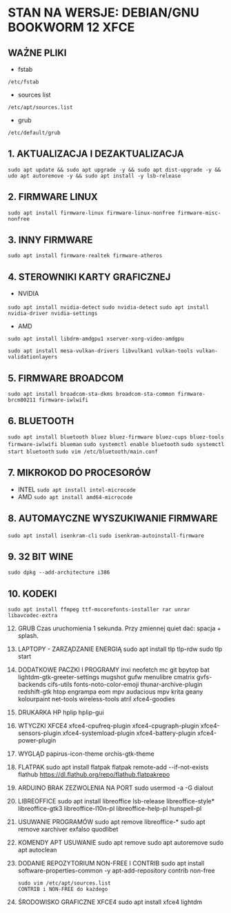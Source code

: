 # STAN NA WERSJE: DEBIAN/GNU BOOKWORM 12 XFCE

## WAŻNE PLIKI
* fstab

```/etc/fstab```
* sources list

```/etc/apt/sources.list```
* grub

```/etc/default/grub```

## 1. AKTUALIZACJA I DEZAKTUALIZACJA
```sudo apt update && sudo apt upgrade -y && sudo apt dist-upgrade -y && udo apt autoremove -y && sudo apt install -y lsb-release```
	
## 2. FIRMWARE LINUX
```sudo apt install firmware-linux firmware-linux-nonfree firmware-misc-nonfree```
	
## 3. INNY FIRMWARE
```sudo apt install firmware-realtek firmware-atheros```
	
## 4. STEROWNIKI KARTY GRAFICZNEJ
* NVIDIA

```sudo apt install nvidia-detect```
```sudo nvidia-detect```
```sudo apt install nvidia-driver nvidia-settings```

  * AMD

```sudo apt install libdrm-amdgpu1 xserver-xorg-video-amdgpu```

```sudo apt install mesa-vulkan-drivers libvulkan1 vulkan-tools vulkan-validationlayers```
		
## 5. FIRMWARE BROADCOM
```sudo apt install broadcom-sta-dkms broadcom-sta-common firmware-brcm80211 firmware-iwlwifi```
	
## 6. BLUETOOTH
```sudo apt install bluetooth bluez bluez-firmware bluez-cups bluez-tools firmware-iwlwifi blueman```
```sudo systemctl enable bluetooth```
```sudo systemctl start bluetooth```
```sudo vim /etc/bluetooth/main.conf```
	
## 7. MIKROKOD DO PROCESORÓW
* INTEL
```sudo apt install intel-microcode```
* AMD
```sudo apt install amd64-microcode```
		
## 8. AUTOMAYCZNE WYSZUKIWANIE FIRMWARE
```sudo apt install isenkram-cli```
```sudo isenkram-autoinstall-firmware```

## 9. 32 BIT WINE
```sudo dpkg --add-architecture i386```
	
## 10. KODEKI
```sudo apt install ffmpeg ttf-mscorefonts-installer rar unrar libavcodec-extra```
	
12. GRUB
	Czas uruchomienia 1 sekunda. Przy zmiennej quiet dać: spacja + splash.
	
13. LAPTOPY - ZARZĄDZANIE ENERGIĄ
	sudo apt install tlp tlp-rdw
	sudo tlp start
	
14. DODATKOWE PACZKI I PROGRAMY
	inxi neofetch mc git bpytop bat lightdm-gtk-greeter-settings mugshot gufw menulibre cmatrix gvfs-backends cifs-utils fonts-noto-color-emoji
	thunar-archive-plugin redshift-gtk htop engrampa eom mpv audacious mpv krita geany kolourpaint net-tools wireless-tools atril
	xfce4-goodies
	
15. DRUKARKA HP
	hplip hplip-gui
	
16. WTYCZKI XFCE4
	xfce4-cpufreq-plugin
	xfce4-cpugraph-plugin
	xfce4-sensors-plugin
	xfce4-systemload-plugin
	xfce4-battery-plugin
	xfce4-power-plugin
	
17. WYGLĄD
	papirus-icon-theme
	orchis-gtk-theme
	
18. FLATPAK
	sudo apt install flatpak
	flatpak remote-add --if-not-exists flathub https://dl.flathub.org/repo/flathub.flatpakrepo
	
19. ARDUINO BRAK ZEZWOLENIA NA PORT
	sudo usermod -a -G dialout <username>
	
20. LIBREOFFICE
	sudo apt install libreoffice lsb-release libreoffice-style* libreoffice-gtk3 libreoffice-l10n-pl libreoffice-help-pl hunspell-pl
	
21. USUWANIE PROGRAMÓW
	sudo apt remove libreoffice-*
	sudo apt remove xarchiver exfalso quodlibet
	
22. KOMENDY APT USUWANIE
	sudo apt remove
	sudo apt autoremove
	sudo apt autoclean
	
23. DODANIE REPOZYTORIUM NON-FREE I CONTRIB
		sudo apt install software-properties-common -y
		apt-add-repository contrib non-free
		
		sudo vim /etc/apt/sources.list
		CONTRIB i NON-FREE do każdego

24. ŚRODOWISKO GRAFICZNE XFCE4
	sudo apt install xfce4 lightdm
